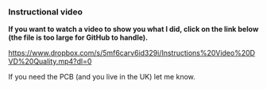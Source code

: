 ### Instructional video

**If you want to watch a video to show you what I did, click on the link below (the file is too large for GitHub to handle).**

https://www.dropbox.com/s/5mf6carv6id329i/Instructions%20Video%20DVD%20Quality.mp4?dl=0 

If you need the PCB (and you live in the UK) let me know.

